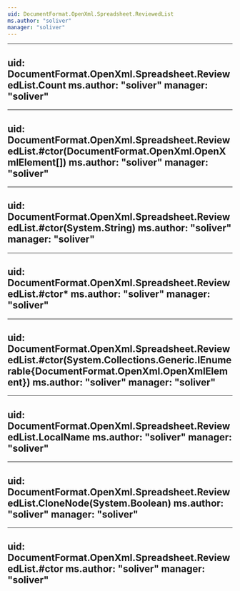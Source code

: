 ```yaml
---
uid: DocumentFormat.OpenXml.Spreadsheet.ReviewedList
ms.author: "soliver"
manager: "soliver"
---
```


---
uid: DocumentFormat.OpenXml.Spreadsheet.ReviewedList.Count
ms.author: "soliver"
manager: "soliver"
---

---
uid: DocumentFormat.OpenXml.Spreadsheet.ReviewedList.#ctor(DocumentFormat.OpenXml.OpenXmlElement[])
ms.author: "soliver"
manager: "soliver"
---

---
uid: DocumentFormat.OpenXml.Spreadsheet.ReviewedList.#ctor(System.String)
ms.author: "soliver"
manager: "soliver"
---

---
uid: DocumentFormat.OpenXml.Spreadsheet.ReviewedList.#ctor*
ms.author: "soliver"
manager: "soliver"
---

---
uid: DocumentFormat.OpenXml.Spreadsheet.ReviewedList.#ctor(System.Collections.Generic.IEnumerable{DocumentFormat.OpenXml.OpenXmlElement})
ms.author: "soliver"
manager: "soliver"
---

---
uid: DocumentFormat.OpenXml.Spreadsheet.ReviewedList.LocalName
ms.author: "soliver"
manager: "soliver"
---

---
uid: DocumentFormat.OpenXml.Spreadsheet.ReviewedList.CloneNode(System.Boolean)
ms.author: "soliver"
manager: "soliver"
---

---
uid: DocumentFormat.OpenXml.Spreadsheet.ReviewedList.#ctor
ms.author: "soliver"
manager: "soliver"
---
